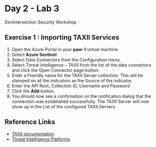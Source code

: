 # Day 2 - Lab 3

DevIntersection Security Workshop

## Exercise 1 : Importing TAXII Services

1. Open the Azure Portal in your **paw-1** virtual machine
2. Select **Azure Sentinel**
3. Select Data Connectors from the Configuration menu.
4. Select Threat Intelligence – TAXII from the list of the data connectors and click the Open Connector page button.
5. Enter a Friendly name for the TAXII Server collection. This will be stamped on all the indicators as the Source of the indicator.
6. Enter the API Root, Collection ID, Username and Password
7. Click the **Add** button.
8. You should now see a confirmation on the notification dialog that the connection was established successfully. The TAXII Server will now show up in the List of the configured TAXII Servers.

## Reference Links

- [TAXII documentation](https://oasis-open.github.io/cti-documentation/)
- [Threat Intelligence Platforms](https://docs.microsoft.com/en-us/azure/sentinel/connect-threat-intelligence#integrated-threat-intelligence-platform-products)